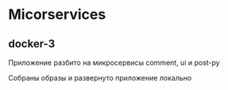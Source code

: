 # Micorservices
## docker-3
Приложение разбито на микросервисы comment, ui и post-py

Собраны образы и развернуто приложение локально
